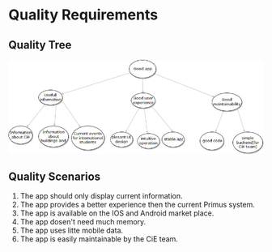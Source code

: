 Quality Requirements 
====================


Quality Tree 
------------
![CiEApp Quality Tree Diagramm](https://github.com/mobileappdevhm/CiEApp/blob/master/docs/architecture/images/quality_tree.jpg)



Quality Scenarios 
-----------------

1. The app should only display current information.
1. The app provides a better experience then the current Primus system.
1. The app is available on the IOS and Android market place.
1. The app dosen't need much memory.
1. The app uses litte mobile data.
1. The app is easily maintainable by the CiE team.
